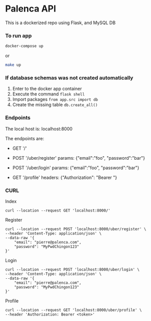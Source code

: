 # Palenca API

This is a dockerized repo using Flask, and MySQL DB

### To run app
```sh
docker-compose up
```
or 
```sh
make up
```

### If database schemas was not created automatically
1. Enter to the docker app container
2. Execute the command ``flask shell``
3. Import packages ``from app.src import db``
4. Create the missing table ``db.create_all()``

### Endpoints
The local host is: localhost:8000

The endpoints are:

* GET '/'

* POST '/uber/register'
params: {"email":"foo", "password":"bar"}

* POST '/uber/login'
params: {"email":"foo", "password":"bar"}

* GET '/profile'
headers: {"Authorization": "Bearer <token>"}

### CURL
Index
```shell
curl --location --request GET 'localhost:8000/'
```

Register
```shell
curl --location --request POST 'localhost:8000/uber/register' \
--header 'Content-Type: application/json' \
--data-raw '{
    "email": "pierre@palenca.com",
    "password": "MyPwdChingon123"
}'
```

Login
```shell
curl --location --request POST 'localhost:8000/uber/login' \
--header 'Content-Type: application/json' \
--data-raw '{
    "email": "pierre@palenca.com",
    "password": "MyPwdChingon123"
}'
```

Profile
```shell
curl --location --request GET 'localhost:8000/uber/profile' \
--header 'Authorization: Bearer <token>'

```
